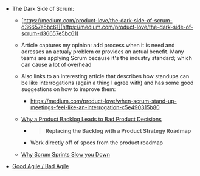 - The Dark Side of Scrum:

  - [https://medium.com/product-love/the-dark-side-of-scrum-d36657e5bc61](https://medium.com/product-love/the-dark-side-of-scrum-d36657e5bc61)

  - Article captures my opinion: add process when it is need and adresses an actualy problem or provides an actual benefit. Many teams are applying Scrum because it's the industry standard; which can cause a lot of overhead

  - Also links to an interesting article that describes how standups can be like interrogations (again a thing I agree with) and has some good suggestions on how to improve them: 

    - https://medium.com/product-love/when-scrum-stand-up-meetings-feel-like-an-interrogation-c5e490315b80

  - [Why a Product Backlog Leads to Bad Product Decisions](https://medium.com/product-love/why-scrum-backlogs-lead-to-bad-product-decisions-461fcf339c63)

    - > **Replacing the Backlog with a Product Strategy Roadmap**

    - Work directly off of specs from the product roadmap

  - [Why Scrum Sprints Slow you Down](https://medium.com/@__tosh/why-scrum-sprints-slow-you-down-3f33dba6f583)

- [Good Agile / Bad Agile](http://steve-yegge.blogspot.de/2006/09/good-agile-bad-agile_27.html?m=1)



